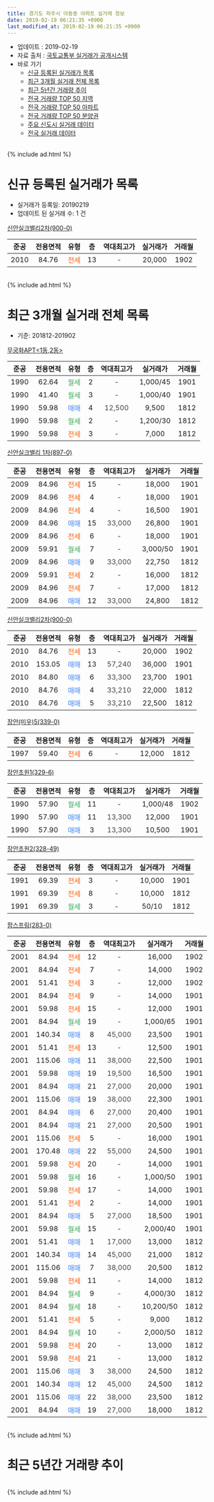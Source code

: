 ```yaml
---
title: 경기도 파주시 아동동 아파트 실거래 정보
date: 2019-02-19 06:21:35 +0900
last_modified_at: 2019-02-19 06:21:35 +0900
---
```


* 업데이트 : 2019-02-19
* 자료 출처 : [국토교통부 실거래가 공개시스템](http://rt.molit.go.kr)
* 바로 가기
    * [신규 등록된 실거래가 목록](#신규-등록된-실거래가-목록)
    * [최근 3개월 실거래 전체 목록](#최근-3개월-실거래-전체-목록)
    * [최근 5년간 거래량 추이](#최근-5년간-거래량-추이)
    * [전국 거래량 TOP 50 지역](https://ayogom.github.io/apt-trade-info/최근-3개월-전국에서-가장-거래가-많이-발생한-지역)
    * [전국 거래량 TOP 50 아파트](https://ayogom.github.io/apt-trade-info/최근-3개월-전국에서-가장-거래가-많이-발생한-아파트)
    * [전국 거래량 TOP 50 분양권](https://ayogom.github.io/apt-trade-info/최근-3개월-전국에서-가장-거래가-많이-발생한-분양권)
    * [주요 신도시 실거래 데이터](https://ayogom.github.io/apt-trade-info/주요-신도시)
    * [전국 실거래 데이터](https://ayogom.github.io/apt-trade-info/전국)
<br>
{% include ad.html %}
<br>

# 신규 등록된 실거래가 목록
* 실거래가 등록일: 20190219
* 업데이트 된 실거래 수: 1 건


[신안실크밸리2차(900-0)](https://search.naver.com/search.naver?query=%EA%B2%BD%EA%B8%B0%EB%8F%84+%ED%8C%8C%EC%A3%BC%EC%8B%9C+%EC%95%84%EB%8F%99%EB%8F%99+%EC%8B%A0%EC%95%88%EC%8B%A4%ED%81%AC%EB%B0%B8%EB%A6%AC2%EC%B0%A8%28900-0%29)

|준공|전용면적|유형|층|역대최고가|실거래가|거래월|
|:---:|:---:|:---:|:---:|:---:|:---:|:---:|
|2010|84.76|<span style="color:#ff5a00">전세</span>|13|<span style="color:#444444">-</span>|20,000|1902|


<br>
{% include ad.html %}
<br>

# 최근 3개월 실거래 전체 목록
* 기준: 201812-201902


[무궁화APT<1동,2동>](https://search.naver.com/search.naver?query=%EA%B2%BD%EA%B8%B0%EB%8F%84+%ED%8C%8C%EC%A3%BC%EC%8B%9C+%EC%95%84%EB%8F%99%EB%8F%99+%EB%AC%B4%EA%B6%81%ED%99%94APT%3C1%EB%8F%99%2C2%EB%8F%99%3E)

|준공|전용면적|유형|층|역대최고가|실거래가|거래월|
|:---:|:---:|:---:|:---:|:---:|:---:|:---:|
|1990|62.64|<span style="color:#34a853">월세</span>|2|<span style="color:#444444">-</span>|1,000/45|1901|
|1990|41.40|<span style="color:#34a853">월세</span>|3|<span style="color:#444444">-</span>|1,000/40|1901|
|1990|59.98|<span style="color:#4285f3">매매</span>|4|<span style="color:#444444">12,500</span>|9,500|1812|
|1990|59.98|<span style="color:#34a853">월세</span>|2|<span style="color:#444444">-</span>|1,200/30|1812|
|1990|59.98|<span style="color:#ff5a00">전세</span>|3|<span style="color:#444444">-</span>|7,000|1812|

[신안실크밸리 1차(897-0)](https://search.naver.com/search.naver?query=%EA%B2%BD%EA%B8%B0%EB%8F%84+%ED%8C%8C%EC%A3%BC%EC%8B%9C+%EC%95%84%EB%8F%99%EB%8F%99+%EC%8B%A0%EC%95%88%EC%8B%A4%ED%81%AC%EB%B0%B8%EB%A6%AC+1%EC%B0%A8%28897-0%29)

|준공|전용면적|유형|층|역대최고가|실거래가|거래월|
|:---:|:---:|:---:|:---:|:---:|:---:|:---:|
|2009|84.96|<span style="color:#ff5a00">전세</span>|15|<span style="color:#444444">-</span>|18,000|1901|
|2009|84.96|<span style="color:#ff5a00">전세</span>|4|<span style="color:#444444">-</span>|18,000|1901|
|2009|84.96|<span style="color:#ff5a00">전세</span>|4|<span style="color:#444444">-</span>|16,500|1901|
|2009|84.96|<span style="color:#4285f3">매매</span>|15|<span style="color:#444444">33,000</span>|26,800|1901|
|2009|84.96|<span style="color:#ff5a00">전세</span>|6|<span style="color:#444444">-</span>|18,000|1901|
|2009|59.91|<span style="color:#34a853">월세</span>|7|<span style="color:#444444">-</span>|3,000/50|1901|
|2009|84.96|<span style="color:#4285f3">매매</span>|9|<span style="color:#444444">33,000</span>|22,750|1812|
|2009|59.91|<span style="color:#ff5a00">전세</span>|2|<span style="color:#444444">-</span>|16,000|1812|
|2009|84.96|<span style="color:#ff5a00">전세</span>|7|<span style="color:#444444">-</span>|17,000|1812|
|2009|84.96|<span style="color:#4285f3">매매</span>|12|<span style="color:#444444">33,000</span>|24,800|1812|

[신안실크밸리2차(900-0)](https://search.naver.com/search.naver?query=%EA%B2%BD%EA%B8%B0%EB%8F%84+%ED%8C%8C%EC%A3%BC%EC%8B%9C+%EC%95%84%EB%8F%99%EB%8F%99+%EC%8B%A0%EC%95%88%EC%8B%A4%ED%81%AC%EB%B0%B8%EB%A6%AC2%EC%B0%A8%28900-0%29)

|준공|전용면적|유형|층|역대최고가|실거래가|거래월|
|:---:|:---:|:---:|:---:|:---:|:---:|:---:|
|2010|84.76|<span style="color:#ff5a00">전세</span>|13|<span style="color:#444444">-</span>|20,000|1902|
|2010|153.05|<span style="color:#4285f3">매매</span>|13|<span style="color:#444444">57,240</span>|36,000|1901|
|2010|84.80|<span style="color:#4285f3">매매</span>|6|<span style="color:#444444">33,300</span>|23,700|1901|
|2010|84.76|<span style="color:#4285f3">매매</span>|4|<span style="color:#444444">33,210</span>|22,000|1812|
|2010|84.76|<span style="color:#4285f3">매매</span>|5|<span style="color:#444444">33,210</span>|22,500|1812|

[장안(미우)5(339-0)](https://search.naver.com/search.naver?query=%EA%B2%BD%EA%B8%B0%EB%8F%84+%ED%8C%8C%EC%A3%BC%EC%8B%9C+%EC%95%84%EB%8F%99%EB%8F%99+%EC%9E%A5%EC%95%88%28%EB%AF%B8%EC%9A%B0%295%28339-0%29)

|준공|전용면적|유형|층|역대최고가|실거래가|거래월|
|:---:|:---:|:---:|:---:|:---:|:---:|:---:|
|1997|59.40|<span style="color:#ff5a00">전세</span>|6|<span style="color:#444444">-</span>|12,000|1812|

[장안초원1(329-6)](https://search.naver.com/search.naver?query=%EA%B2%BD%EA%B8%B0%EB%8F%84+%ED%8C%8C%EC%A3%BC%EC%8B%9C+%EC%95%84%EB%8F%99%EB%8F%99+%EC%9E%A5%EC%95%88%EC%B4%88%EC%9B%901%28329-6%29)

|준공|전용면적|유형|층|역대최고가|실거래가|거래월|
|:---:|:---:|:---:|:---:|:---:|:---:|:---:|
|1990|57.90|<span style="color:#34a853">월세</span>|11|<span style="color:#444444">-</span>|1,000/48|1902|
|1990|57.90|<span style="color:#4285f3">매매</span>|11|<span style="color:#444444">13,300</span>|12,000|1901|
|1990|57.90|<span style="color:#4285f3">매매</span>|3|<span style="color:#444444">13,300</span>|10,500|1901|

[장안초원2(328-49)](https://search.naver.com/search.naver?query=%EA%B2%BD%EA%B8%B0%EB%8F%84+%ED%8C%8C%EC%A3%BC%EC%8B%9C+%EC%95%84%EB%8F%99%EB%8F%99+%EC%9E%A5%EC%95%88%EC%B4%88%EC%9B%902%28328-49%29)

|준공|전용면적|유형|층|역대최고가|실거래가|거래월|
|:---:|:---:|:---:|:---:|:---:|:---:|:---:|
|1991|69.39|<span style="color:#ff5a00">전세</span>|3|<span style="color:#444444">-</span>|10,000|1901|
|1991|69.39|<span style="color:#ff5a00">전세</span>|8|<span style="color:#444444">-</span>|10,000|1812|
|1991|69.39|<span style="color:#34a853">월세</span>|3|<span style="color:#444444">-</span>|50/10|1812|

[팜스프링(283-0)](https://search.naver.com/search.naver?query=%EA%B2%BD%EA%B8%B0%EB%8F%84+%ED%8C%8C%EC%A3%BC%EC%8B%9C+%EC%95%84%EB%8F%99%EB%8F%99+%ED%8C%9C%EC%8A%A4%ED%94%84%EB%A7%81%28283-0%29)

|준공|전용면적|유형|층|역대최고가|실거래가|거래월|
|:---:|:---:|:---:|:---:|:---:|:---:|:---:|
|2001|84.94|<span style="color:#ff5a00">전세</span>|12|<span style="color:#444444">-</span>|16,000|1902|
|2001|84.94|<span style="color:#ff5a00">전세</span>|7|<span style="color:#444444">-</span>|14,000|1902|
|2001|51.41|<span style="color:#ff5a00">전세</span>|3|<span style="color:#444444">-</span>|12,000|1902|
|2001|84.94|<span style="color:#ff5a00">전세</span>|9|<span style="color:#444444">-</span>|14,000|1901|
|2001|59.98|<span style="color:#ff5a00">전세</span>|15|<span style="color:#444444">-</span>|12,000|1901|
|2001|84.94|<span style="color:#34a853">월세</span>|19|<span style="color:#444444">-</span>|1,000/65|1901|
|2001|140.34|<span style="color:#4285f3">매매</span>|8|<span style="color:#444444">45,000</span>|23,500|1901|
|2001|51.41|<span style="color:#ff5a00">전세</span>|13|<span style="color:#444444">-</span>|12,500|1901|
|2001|115.06|<span style="color:#4285f3">매매</span>|11|<span style="color:#444444">38,000</span>|22,500|1901|
|2001|59.98|<span style="color:#4285f3">매매</span>|19|<span style="color:#444444">19,500</span>|16,500|1901|
|2001|84.94|<span style="color:#4285f3">매매</span>|21|<span style="color:#444444">27,000</span>|20,000|1901|
|2001|115.06|<span style="color:#4285f3">매매</span>|19|<span style="color:#444444">38,000</span>|22,300|1901|
|2001|84.94|<span style="color:#4285f3">매매</span>|6|<span style="color:#444444">27,000</span>|20,400|1901|
|2001|84.94|<span style="color:#4285f3">매매</span>|21|<span style="color:#444444">27,000</span>|20,500|1901|
|2001|115.06|<span style="color:#ff5a00">전세</span>|5|<span style="color:#444444">-</span>|16,000|1901|
|2001|170.48|<span style="color:#4285f3">매매</span>|22|<span style="color:#444444">55,000</span>|24,500|1901|
|2001|59.98|<span style="color:#ff5a00">전세</span>|20|<span style="color:#444444">-</span>|14,000|1901|
|2001|59.98|<span style="color:#34a853">월세</span>|16|<span style="color:#444444">-</span>|1,000/50|1901|
|2001|59.98|<span style="color:#ff5a00">전세</span>|17|<span style="color:#444444">-</span>|14,000|1901|
|2001|51.41|<span style="color:#ff5a00">전세</span>|2|<span style="color:#444444">-</span>|14,000|1901|
|2001|84.94|<span style="color:#4285f3">매매</span>|5|<span style="color:#444444">27,000</span>|18,500|1901|
|2001|59.98|<span style="color:#34a853">월세</span>|15|<span style="color:#444444">-</span>|2,000/40|1901|
|2001|51.41|<span style="color:#4285f3">매매</span>|1|<span style="color:#444444">17,000</span>|13,000|1812|
|2001|140.34|<span style="color:#4285f3">매매</span>|14|<span style="color:#444444">45,000</span>|21,000|1812|
|2001|115.06|<span style="color:#4285f3">매매</span>|7|<span style="color:#444444">38,000</span>|20,500|1812|
|2001|59.98|<span style="color:#ff5a00">전세</span>|11|<span style="color:#444444">-</span>|14,000|1812|
|2001|84.94|<span style="color:#34a853">월세</span>|9|<span style="color:#444444">-</span>|4,000/30|1812|
|2001|84.94|<span style="color:#34a853">월세</span>|18|<span style="color:#444444">-</span>|10,200/50|1812|
|2001|51.41|<span style="color:#ff5a00">전세</span>|5|<span style="color:#444444">-</span>|9,000|1812|
|2001|84.94|<span style="color:#34a853">월세</span>|10|<span style="color:#444444">-</span>|2,000/50|1812|
|2001|59.98|<span style="color:#ff5a00">전세</span>|20|<span style="color:#444444">-</span>|13,000|1812|
|2001|59.98|<span style="color:#ff5a00">전세</span>|21|<span style="color:#444444">-</span>|13,000|1812|
|2001|115.06|<span style="color:#4285f3">매매</span>|3|<span style="color:#444444">38,000</span>|24,500|1812|
|2001|140.34|<span style="color:#4285f3">매매</span>|12|<span style="color:#444444">45,000</span>|24,500|1812|
|2001|115.06|<span style="color:#4285f3">매매</span>|22|<span style="color:#444444">38,000</span>|23,500|1812|
|2001|84.94|<span style="color:#4285f3">매매</span>|19|<span style="color:#444444">27,000</span>|18,000|1812|


<br>
{% include ad.html %}
<br>

# 최근 5년간 거래량 추이


<div style="width:100%;">
    <canvas id="deal_progress" height="200"></canvas>
</div>

<script>
new Chart(document.getElementById("deal_progress"), {
    type: 'line',
    data: {
        labels: ['201402','201403','201404','201405','201406','201407','201408','201409','201410','201411','201412','201501','201502','201503','201504','201505','201506','201507','201508','201509','201510','201511','201512','201601','201602','201603','201604','201605','201606','201607','201608','201609','201610','201611','201612','201701','201702','201703','201704','201705','201706','201707','201708','201709','201710','201711','201712','201801','201802','201803','201804','201805','201806','201807','201808','201809','201810','201811','201812','201901','201902'],
        datasets: [{
            label: '매매',
            pointRadius: 1,
            data: [22, 46, 28, 39, 41, 28, 32, 36, 33, 34, 28, 46, 62, 85, 67, 41, 44, 62, 50, 45, 61, 39, 30, 33, 32, 51, 40, 44, 51, 68, 51, 64, 53, 37, 27, 17, 34, 46, 33, 47, 46, 42, 35, 32, 13, 26, 12, 19, 23, 38, 25, 26, 17, 10, 26, 24, 17, 9, 12, 14, 0],
            borderColor: "rgba(255, 201, 14, 1)",
            backgroundColor: "rgba(255, 201, 14, 0.5)",
            fill: false,
            lineTension: 0
        },{
            label: '전월세',
            pointRadius: 1,
            data: [28, 50, 33, 43, 31, 39, 34, 43, 42, 45, 33, 31, 36, 44, 35, 30, 27, 24, 23, 28, 51, 24, 25, 23, 37, 45, 31, 27, 27, 17, 27, 36, 39, 27, 20, 11, 31, 33, 23, 20, 38, 22, 20, 25, 20, 19, 19, 23, 26, 27, 25, 26, 24, 13, 20, 13, 29, 11, 14, 18, 5],
            borderColor: "rgba(0, 141, 185, 1)",
            backgroundColor: "rgba(0, 141, 185, 0.5)",
            fill: false,
            lineTension: 0
        }
        ]
    },
    options: {
        responsive: true,
        title: {
            display: false
        },
        tooltips: {
            mode: 'index',
            intersect: false
        },
        hover: {
            mode: 'nearest',
            intersect: true
        },
        scales: {
            xAxes: [{
                display: true,
                scaleLabel: {
                    display: true,
                    labelString: '년/월'
                }
            }],
            yAxes: [{
                display: true,
                ticks: {
                    suggestedMin: 0,
                },
                scaleLabel: {
                    display: true,
                    labelString: '실거래 수'
                }
            }]
        }
    }
});

</script>


<br>
{% include ad.html %}
<br>

